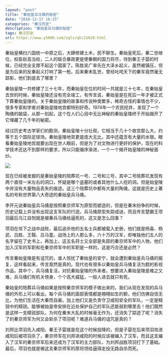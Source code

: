 ```yaml
---
layout: "post"
title: "秦始皇兵马俑的秘密"
date: "2018-12-17 16:15"
categories: "秦汉历史"
description: "秦始皇兵马俑的秘密"
tags: 秦汉历史
url: https://www.y5000.com/zgls/qh/21620.html
---
```






秦始皇横扫六国统一中原之后，大肆修建土木，民不聊生。秦始皇死后，秦二世继位，权臣赵高当权，二人的联合暴政更是使秦朝的国力将尽，待到秦王子婴的时候，已经完全支撑不起这个国家了。陈胜吴广率先在大泽乡起义，虽然被镇压，但是为后来的反秦起义打响了第一枪。后来秦末乱世，曾经叱咤天下的秦军竟然毫无踪影，他们到底去了哪里？

秦始皇陵一共修建了三十七年，而秦始皇在位的时间一共就是三十七年，在秦始皇去世的时候，秦始皇陵还没有完全竣工，有传言说，秦始皇是在死后一年才被正式下葬秦始皇陵的。关于秦始皇陵的故事和传说种类繁多，稀奇古怪的事情也不少，很多专家和学者对秦始皇陵地宫都特别好奇。1974年一个农民挖井，发现了一个陶俑的脑袋，从那一刻起，这个在人们心目中无比神秘的秦始皇陵终于开始揭开了它埋藏了几千年的秘密。

经过历史考古学家们的勘测，秦始皇陵十分壮观，它相当于几十个故宫那么大，约等于五个国际足球场。秦始皇陵地宫更是庞大无比，其中还蕴含有大量的水银。眼看秦始皇陵地宫就要出现在世人眼前，但是为了对文物进行更好的保护，现在的科学技术还达不到那样的要求，所以只能循序渐进，一个一个揭开始皇陵的神秘面纱。

![](https://img.y5000.com/uploads/allimg/170622/14114212X-0.jpg)

现在已经被发掘的是秦始皇陵的陪葬坑一号、二号和三号，其中二号陪葬坑发现有两个直径一米左右的洞口，怀疑是哪个盗墓的或者其他什么人挖的洞。但是始皇陵中并没有大量物品丢失的痕迹。这三个陪葬坑中都有大量的陶俑，这就是历史上著名的号称世界第八大奇迹的秦始皇兵马俑。

李开元说秦始皇兵马俑是按照秦京师军为原型而塑造的，但是在秦末纷争的时候，历史记载上并没有出现这支军队的行迹。兵马俑原型失踪成谜，而且传言楚霸王项羽最后乌江自刎就是被秦兵马俑给逼死的，这又是怎么回事？

项羽在垓下之战中战败，最后追杀他的五名士兵都被载入史册，他们就是杨喜、杨武、吕胜、王翳、吕马童。战场上的人那么多，六十万的汉军，却唯独他们五人的名字留在了史书上，再加上，这五名将士又全部是失踪的秦京师军中的人物，他们加入汉军的军职和在秦京师军中的军职是一样的，这是巧合还是必然？

传言秦始皇陵是有诅咒的，谁人惊扰了秦始皇的安宁，就会遭到秦始皇兵马俑的报复，这样看起来，传言竟然是真的。现代也有很多以秦始皇兵马俑复活为题的影视作品，其中个，兵马俑复活，对抗秦始皇陵的外来者。想要进入秦始皇陵是难之又难，兵马俑们有机关傍身，个个高大威猛，一般人进去就只有死。

秦始皇的陪葬兵马俑如果是按照秦京师军的模子做出来的，我们从现在发现的兵马俑的外形上可以看出，每个兵马俑的面部表情都是栩栩如生的额，他们仿佛自信无比，为他们生活在大秦而自豪。加上他们又是负责守卫咸阳安全的军队，一定是精锐中的精锐。能够被始皇帝安排在近处保护自己的军队还能弱到哪里去！他们既然是这样一支精锐部队，为何在秦末大乱的时候毫无作为，还消失了踪迹了呢？消失了的秦京师军为何又会斩杀了项羽呢？难道兵马俑的诅咒是真的？

刘邦比项羽先入咸阳，秦王子婴就是在这个时候投降的，但是子婴在后来项羽攻进咸阳后被项羽杀了，秦京师军在刘邦进咸阳的时候应该被编入了汉军，而且这支编入了汉军的秦京师军后来还成为了汉军的主力部队，为刘邦战胜项羽打下了基础。最后，项羽也就是被这支秦京师军的原将领给逼得走投无路自杀而死。
